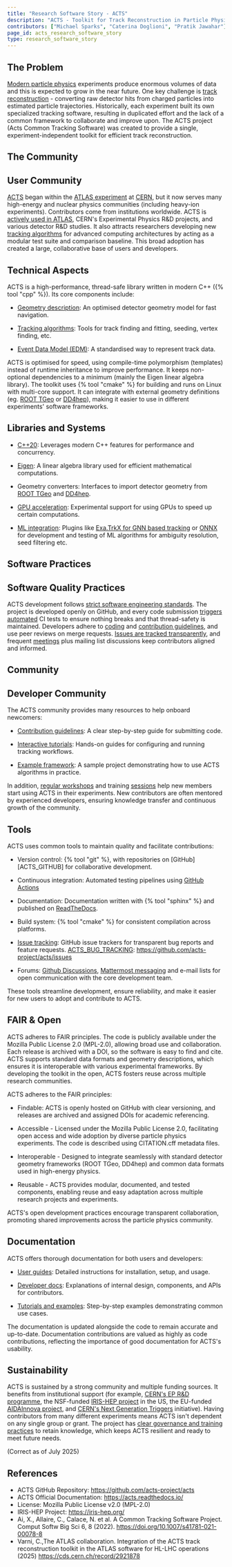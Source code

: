 ```yaml
---
title: "Research Software Story - ACTS"
description: "ACTS - Toolkit for Track Reconstruction in Particle Physics Experiments"
contributors: ["Michael Sparks", "Caterina Doglioni", "Pratik Jawahar"]
page_id: acts_research_software_story
type: research_software_story
---
```


## The Problem

[Modern particle physics][MODERN_PARTICLE_PHYS] experiments produce enormous volumes of data and
this is expected to grow in the near future.  One key challenge is
[track reconstruction][TRACK_RECONSTRUCTION] - converting raw detector hits from charged particles into
estimated particle trajectories.  Historically, each experiment built its
own specialized tracking software, resulting in duplicated effort and the
lack of a common framework to collaborate and improve upon.  The ACTS
project (Acts Common Tracking Software) was created to provide a single,
experiment-independent toolkit for efficient track reconstruction.

[MODERN_PARTICLE_PHYS]: https://indico.cern.ch/event/447008/contributions/1953687/attachments/1184942/1717323/ParticlePhysicsFOR_TEACHERS.pdf
[TRACK_RECONSTRUCTION]: https://indico.cern.ch/event/666278/contributions/2830627/attachments/1579364/2495228/2018-01-04-Salzburger-Spatind-Conference.pdf

## The Community
## User Community

[ACTS][ACTS] began within the [ATLAS experiment][ATLAS] at [CERN][CERN], but it now serves many
high-energy and nuclear physics communities (including heavy-ion
experiments).  Contributors come from institutions worldwide.  ACTS is
[actively used in ATLAS][ACTS_SPRINGER], CERN's Experimental Physics R&D projects, and
various detector R&D studies.  It also attracts researchers developing new
[tracking algorithms][ACTS_TRACKING] for advanced computing architectures by acting as a
modular test suite and comparison baseline.  This broad adoption has created
a large, collaborative base of users and developers.

[ACTS]: https://acts.readthedocs.io/en/latest/acts_project.html
[ATLAS]: https://atlas.cern/
[CERN]: https://home.cern/about
[ACTS_TRACKING]: https://zenodo.org/records/15005414
[ACTS_SPRINGER]: https://link.springer.com/article/10.1007/s41781-021-00078-8

## Technical Aspects

ACTS is a high-performance, thread-safe library written in modern C++ ({% tool "cpp" %}).  Its
core components include:

- [Geometry description][ACTS_GEOMETRY]: An optimised detector geometry model for fast
  navigation.

- [Tracking algorithms][ACTS_TRACKING]: Tools for track finding and fitting, seeding, vertex
  finding, etc.

- [Event Data Model (EDM)][ACTS_EDM]: A standardised way to represent track data.

ACTS is optimised for speed, using compile-time polymorphism (templates)
instead of runtime inheritance to improve performance.  It keeps
non-optional dependencies to a minimum (mainly the Eigen linear algebra
library).  The toolkit uses {% tool "cmake" %} for building and runs on Linux with
multi-core support.  It can integrate with external geometry definitions
(eg.  [ROOT TGeo][ACTS_ROOT] or [DD4hep][ACTS_DD4HEP]), making it easier to use in different
experiments' software frameworks.

[ACTS_GEOMETRY]: https://acts.readthedocs.io/en/stable/core/geometry/index.html
[ACTS_TRACKING]: https://acts.readthedocs.io/en/stable/tracking.html
[ACTS_EDM]: https://cds.cern.ch/record/2919575
[ACTS_ROOT]: https://acts.readthedocs.io/en/stable/plugins/root.html
[ACTS_DD4HEP]: https://acts.readthedocs.io/en/stable/plugins/dd4hep.html

<!-- TODO: This is an interesting point - having one Python file defining the sequence of algorithms - you mentioned that this enhances reproducibility - it would be good to add a reason e.g. ', which enhances reproducibility because ...' --> 

## Libraries and Systems

- [C++20][CPP_20]: Leverages modern C++ features for performance and concurrency.

- [Eigen][EIGEN]: A linear algebra library used for efficient mathematical
  computations.

- Geometry converters: Interfaces to import detector geometry from [ROOT TGeo][ACTS_ROOT]
  and [DD4hep][ACTS_DD4HEP].

- [GPU acceleration][ACTS_GPU]: Experimental support for using GPUs to speed up certain
  computations.

- [ML integration][ACTS_ML]: Plugins like [Exa.TrkX for GNN based tracking][ACTS_EXA_TRKX] or [ONNX][ONNX_ML] for
  development and testing of ML algorithms for ambiguity resolution, seed
  filtering etc.

[CPP_20]: https://en.cppreference.com/w/cpp/20.html
[EIGEN]: https://eigen.tuxfamily.org/
[ACTS_GPU]: https://hepsoftwarefoundation.org/gsoc/2022/proposal_ACTS_GPU_pipeline_optimization.html
[ACTS_ML]: https://acts.readthedocs.io/en/latest/plugins/MLAlgorithms.html
[ACTS_EXA_TRKX]: https://acts.readthedocs.io/en/stable/plugins/exatrkx.html
[ONNX_ML]: https://onnx.ai/

<!-- TODO: Up to now a lot of external systems and tools have been mentioned - it would be really good for these to be linked e.g. the Eigen library, geometry converters mentioned and the ML plugins -->

<!-- TODO: Up to now a lot of external systems and tools have been mentioned - it would be really good for these to be linked e.g. the Eigen library, geometry converters mentioned and the ML plugins -->

## Software Practices
## Software Quality Practices

<!-- TODO: Wondering if we should change the name of this section to Software Quality Practices - but does that mean the other sections have nothing to do with quality - in which case - might be better to leave it as Software practices as it's more flexible - any thoughts about this @sparkslabs --> 

ACTS development follows [strict software engineering standards][ACTS_CODING_GUIDELINES].  The project
is developed openly on GitHub, and every code submission [triggers automated][ACTS_ACTIONS]
CI tests to ensure nothing breaks and that thread-safety is maintained. 
Developers adhere to [coding][ACTS_CODING_GUIDELINES] and [contribution guidelines][ACTS_CONTRIBUTION_GUIDELINES], and use peer
reviews on merge requests.  [Issues are tracked transparently][ACTS_BUG_TRACKING], and frequent
[meetings][ACTS_MEETINGS] plus mailing list discussions keep contributors aligned and
informed.

[ACTS_CODING_GUIDELINES]: https://acts.readthedocs.io/en/stable/codeguide.html
[ACTS_CONTRIBUTION_GUIDELINES]: https://acts.readthedocs.io/en/latest/contribution/guide.html
[ACTS_BUG_TRACKING]: https://github.com/acts-project/acts/issues
[ACTS_MEETINGS]: https://indico.cern.ch/category/7968/

<!-- TODO: This information is the crux of this Research Software Story - it really needs links - linking to the software engineering standards that are used, link to the GitHub (if it's public), are there links to the automated CI tests, the coding and contribution guidelines are they accessible etc -->

## Community
## Developer Community

The ACTS community provides many resources to help onboard newcomers:

- [Contribution guidelines][ACTS_CONTRIBUTION_GUIDELINES]: A clear step-by-step guide for submitting code.

- [Interactive tutorials][INTERACTIVE_TUTORIALS]: Hands-on guides for configuring and running
  tracking workflows.

[INTERACTIVE_TUTORIALS]: https://atlassoftwaredocs.web.cern.ch/internal-links/tracking-tutorial/
  
<!-- references in presentations --> 

- [Example framework][ACTS_EXAMPLES]: A sample project demonstrating how to use ACTS
  algorithms in practice.

[ACTS_EXAMPLES]: https://github.com/acts-project/acts/tree/main/Examples

In addition, [regular workshops][ACTS_WORKSHOP_24] and training [sessions][ACTS_SESSIONS] help new members start
using ACTS in their experiments.  New contributors are often mentored by
experienced developers, ensuring knowledge transfer and continuous growth of
the community.

[ACTS_WORKSHOP_24]: https://indico.cern.ch/event/1397634/
[ACTS_SESSIONS]: https://indico.cern.ch/category/7968/

<!-- TODO: I think links to the contribution guidelines, interactive tutorials and example framework would make this section richer. Also feel free to update the Community title in these software stories and I can update the template to follow. -->

## Tools

ACTS uses common tools to maintain quality and facilitate contributions:

- Version control: {% tool "git" %}, with repositories on [GitHub][ACTS_GITHUB] for collaborative
  development.

[ACT_GITSHUB]: https://github.com/acts-project/acts

- Continuous integration: Automated testing pipelines using [GitHub Actions][ACTS_ACTIONS]

[ACTS_ACTIONS]: https://github.com/acts-project/acts/blob/main/.github/actions/dependencies/action.yml

- Documentation: Documentation written with {% tool "sphinx" %} and published on
  [ReadTheDocs][ACTS_READTHEDOCS].

[ACTS_READTHEDOCS]: https://acts.readthedocs.io/

- Build system: {% tool "cmake" %} for consistent compilation across platforms.

- [Issue tracking][ACTS_BUG_TRACKING]: GitHub issue trackers for transparent bug reports and
  feature requests.
[ACTS_BUG_TRACKING]: https://github.com/acts-project/acts/issues

- Forums: [Github Discussions][ACTS_DISCUSSIONS], [Mattermost messaging][MATTERMOST] and e-mail lists for open
  communication with the core development team.

[ACTS_DISCUSSIONS]: https://github.com/acts-project/acts/discussions

[MATTERMOST]: https://mattermost.com/

These tools streamline development, ensure reliability, and make it easier
for new users to adopt and contribute to ACTS.

<!-- TODO: This is just a comment - and perhaps something we need to bring up with the ETT folk - lots of tools are mentioned here - and it's unfortunate that we can't use the {% tool "" %} syntax to create tool tips - perhaps this is something we need to ask Bert - i.e. can we do this on arbitrary sections or is it special magic just for the task pages. --> 

## FAIR & Open

ACTS adheres to FAIR principles.  The code is publicly available under the
Mozilla Public License 2.0 (MPL-2.0), allowing broad use and collaboration. 
Each release is archived with a DOI, so the software is easy to find and
cite.  ACTS supports standard data formats and geometry descriptions, which
ensures it is interoperable with various experimental frameworks.  By
developing the toolkit in the open, ACTS fosters reuse across multiple
research communities.

ACTS adheres to the FAIR principles:

* Findable: ACTS is openly hosted on GitHub with clear versioning,
  and releases are archived and assigned DOIs for academic referencing.

* Accessible - Licensed under the Mozilla Public License 2.0, facilitating
  open access and wide adoption by diverse particle physics experiments.
  The code is described using CITATION.cff metadata files.

* Interoperable - Designed to integrate seamlessly with standard detector
  geometry frameworks (ROOT TGeo, DD4hep) and common data formats used
  in high-energy physics.

* Reusable - ACTS provides modular, documented, and tested components,
  enabling reuse and easy adaptation across multiple research projects
  and experiments.

ACTS's open development practices encourage transparent collaboration,
promoting shared improvements across the particle physics community.

<!-- TODO: Is it worth having a bullet list for FAIR, a separate Open statement would be needed. --> 

<!-- TODO: This is fine as is - just a suggestion that we might better with a bullet list

ACTS adheres to the FAIR principles:

Finable - The code is publicly available ....
Accessible - ....
Interoperable - ....
Reusable - ....

-->

<!-- TODO: Detailing out in bullets how the project adheres / promotes FAIR software practices would be good so make the bullet list

Findable
Accessible
Interoperable
Reusable
Open source is a category or consideration by itself as something can be FAIR but not Open - the other categories - citable, transparent and community support may fit better under the FAIR headings.

See https://www.nature.com/articles/s41597-022-01710-x - although I don't think we need to start talking about compliance levels - i.e. this is F2 and F1.2 - just if something matches we can put it under that Findable bullet. -->

<!--
-->

## Documentation

ACTS offers thorough documentation for both users and developers:

- [User guides][ACTS_GETTING_STARTED]: Detailed instructions for installation, setup, and usage.

- [Developer docs][ACTS_INTERNALS]: Explanations of internal design, components, and APIs for
  contributors.

- [Tutorials and examples][ACTS_EXAMPLES]: Step-by-step examples demonstrating common use
  cases. 

The documentation is updated alongside the code to remain accurate and
up-to-date.  Documentation contributions are valued as highly as code
contributions, reflecting the importance of good documentation for ACTS's
usability.

[ACTS_GETTING_STARTED]: https://acts.readthedocs.io/en/latest/getting_started.html
[ACTS_INTERNALS]: https://indico.cern.ch/event/849307/contributions/3569086/attachments/1935012/3206368/Concepts__design_and_Implementation_of_the_A_Common_Tracking_Software__Acts__project.pdf
[ACTS_CONTRIBUTING]: https://github.com/acts-project/acts/blob/main/CONTRIBUTING.rst
[ACTS_EXAMPLES]: https://github.com/acts-project/acts/tree/main/Examples

<!-- TODO: Links here to the different docs would be great.

TODO: Also - something intriguing is said here - 'Documentation contributions are values as highly as code contributions, ...' <-- is there any concrete evidence of this - e.g. it said somewhere or does it come out is some type of project behaviour / credit / recognition process.
-->

## Sustainability

ACTS is sustained by a strong community and multiple funding sources.  It
benefits from institutional support (for example, [CERN's EP R&D programme][CERN_EP_RD],
the NSF-funded [IRIS-HEP project][IRIS_HEP] in the US, the EU-funded [AIDAInnova project][AIDA_INNOVA],
and [CERN's Next Generation Triggers][NEXTGEN_TRIGGERS] initiative).  Having contributors from
many different experiments means ACTS isn't dependent on any single group or
grant.  The project has [clear governance and training practices][ACTS_GOVERNANCE] to retain
knowledge, which keeps ACTS resilient and ready to meet future needs.

(Correct as of July 2025)

[CERN_EP_RD]: https://ep-dep.web.cern.ch/node/7537
[IRIS_HEP]: https://iris-hep.org/
[AIDA_INNOVA]: https://aidainnova.web.cern.ch/
[NEXTGEN_TRIGGERS]: https://nextgentriggers.web.cern.ch/
[ACTS_GOVERNANCE]: https://indico.cern.ch/event/1295479/contributions/5623605/


<!-- TODO: If the funding initiatives and CERNS EP R&D programme could have links - that would be great. --> 

<!-- TODO: I am just wondering about the timelessness of these comments on sustainability - a lot of the rest of the article is pretty timeless - especially if it links out to relevant parts of the project, RSQKit and other resources (and we will get to know about broken links when the linkchecker is fully up and running) - but things around sustainability might change so I am wondering if it's worth putting in a status date here - e.g.
"This is the situation as of July 2025 and funding and sustainability can and does change and this is here as a note on being open about challenges and not the ultimate source of information for the project/tool" <-- or something like that. --> 

<!-- TODO: I know there is a general point on links - and having a link to the OTP system would be great - as part of EVERSE in WP5 is around recognition and reward and this is an interesting point. Also really like the fact that you have added a sustainability challenge here and possible mitigations - it's closer to the reality for many research software products/projects. -->

## References

- ACTS GitHub Repository: <https://github.com/acts-project/acts>
- ACTS Official Documentation: <https://acts.readthedocs.io/>
- License: Mozilla Public License v2.0 (MPL-2.0)
- IRIS-HEP Project: <https://iris-hep.org/>
- Ai, X., Allaire, C., Calace, N.  et al.  A Common Tracking Software
  Project.  Comput Softw Big Sci 6, 8 (2022). 
  <https://doi.org/10.1007/s41781-021-00078-8>
- Varni, C.,The ATLAS collaboration.  Integration of the ACTS track
  reconstruction toolkit in the ATLAS software for HL-LHC operations (2025)
  <https://cds.cern.ch/record/2921878>
